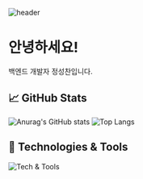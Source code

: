 ![header](https://capsule-render.vercel.app/api?type=transparent&color=auto&height=300&section=header&text=Welcome%20to%20SungChan's%20GitHub!&fontSize=40&fontColor=00FF00&animation=fadeIn)

# 안녕하세요! 
백엔드 개발자 정성찬입니다.

## 📈 GitHub Stats

![Anurag's GitHub stats](https://github-readme-stats.vercel.app/api?username=sungchan98&show_icons=true&theme=swift)
![Top Langs](https://github-readme-stats.vercel.app/api/top-langs/?username=sungchan98&layout=compact&theme=swift)

## 🔧 Technologies & Tools

![Tech & Tools](https://skillicons.dev/icons?i=java,python,js,html,css,git,github,vscode)
